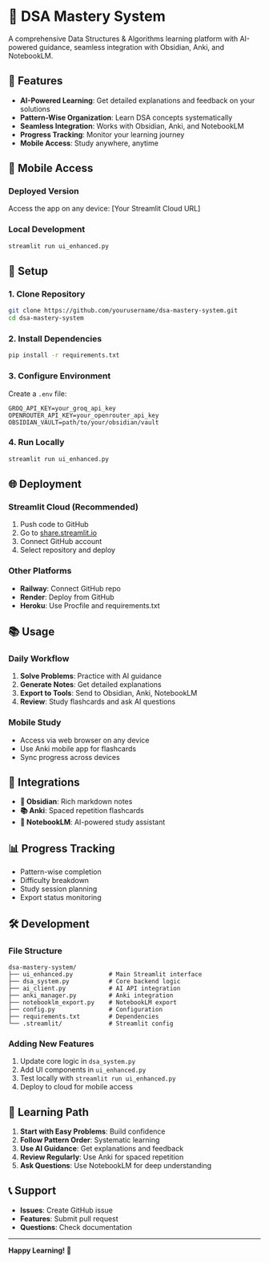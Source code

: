 # 🎯 DSA Mastery System

A comprehensive Data Structures & Algorithms learning platform with AI-powered guidance, seamless integration with Obsidian, Anki, and NotebookLM.

## 🚀 Features

- **AI-Powered Learning**: Get detailed explanations and feedback on your solutions
- **Pattern-Wise Organization**: Learn DSA concepts systematically
- **Seamless Integration**: Works with Obsidian, Anki, and NotebookLM
- **Progress Tracking**: Monitor your learning journey
- **Mobile Access**: Study anywhere, anytime

## 📱 Mobile Access

### **Deployed Version**

Access the app on any device: [Your Streamlit Cloud URL]

### **Local Development**

```bash
streamlit run ui_enhanced.py
```

## 🔧 Setup

### **1. Clone Repository**

```bash
git clone https://github.com/yourusername/dsa-mastery-system.git
cd dsa-mastery-system
```

### **2. Install Dependencies**

```bash
pip install -r requirements.txt
```

### **3. Configure Environment**

Create a `.env` file:

```env
GROQ_API_KEY=your_groq_api_key
OPENROUTER_API_KEY=your_openrouter_api_key
OBSIDIAN_VAULT=path/to/your/obsidian/vault
```

### **4. Run Locally**

```bash
streamlit run ui_enhanced.py
```

## 🌐 Deployment

### **Streamlit Cloud (Recommended)**

1. Push code to GitHub
2. Go to [share.streamlit.io](https://share.streamlit.io)
3. Connect GitHub account
4. Select repository and deploy

### **Other Platforms**

- **Railway**: Connect GitHub repo
- **Render**: Deploy from GitHub
- **Heroku**: Use Procfile and requirements.txt

## 📚 Usage

### **Daily Workflow**

1. **Solve Problems**: Practice with AI guidance
2. **Generate Notes**: Get detailed explanations
3. **Export to Tools**: Send to Obsidian, Anki, NotebookLM
4. **Review**: Study flashcards and ask AI questions

### **Mobile Study**

- Access via web browser on any device
- Use Anki mobile app for flashcards
- Sync progress across devices

## 🔗 Integrations

- **📁 Obsidian**: Rich markdown notes
- **📚 Anki**: Spaced repetition flashcards
- **🤖 NotebookLM**: AI-powered study assistant

## 📊 Progress Tracking

- Pattern-wise completion
- Difficulty breakdown
- Study session planning
- Export status monitoring

## 🛠️ Development

### **File Structure**

```
dsa-mastery-system/
├── ui_enhanced.py          # Main Streamlit interface
├── dsa_system.py           # Core backend logic
├── ai_client.py            # AI API integration
├── anki_manager.py         # Anki integration
├── notebooklm_export.py    # NotebookLM export
├── config.py               # Configuration
├── requirements.txt        # Dependencies
└── .streamlit/             # Streamlit config
```

### **Adding New Features**

1. Update core logic in `dsa_system.py`
2. Add UI components in `ui_enhanced.py`
3. Test locally with `streamlit run ui_enhanced.py`
4. Deploy to cloud for mobile access

## 🎯 Learning Path

1. **Start with Easy Problems**: Build confidence
2. **Follow Pattern Order**: Systematic learning
3. **Use AI Guidance**: Get explanations and feedback
4. **Review Regularly**: Use Anki for spaced repetition
5. **Ask Questions**: Use NotebookLM for deep understanding

## 📞 Support

- **Issues**: Create GitHub issue
- **Features**: Submit pull request
- **Questions**: Check documentation

---

**Happy Learning! 🚀**
